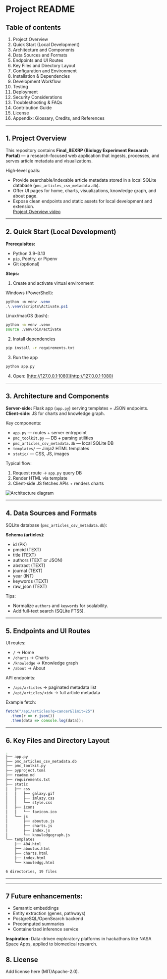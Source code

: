 # Project README

## Table of contents

1. Project Overview  
2. Quick Start (Local Development)  
3. Architecture and Components  
4. Data Sources and Formats  
5. Endpoints and UI Routes  
6. Key Files and Directory Layout  
7. Configuration and Environment  
8. Installation & Dependencies  
9. Development Workflow  
10. Testing  
11. Deployment  
12. Security Considerations  
13. Troubleshooting & FAQs  
14. Contribution Guide  
15. License  
16. Appendix: Glossary, Credits, and References  

---

## 1. Project Overview

This repository contains **Final_BEXRP (Biology Experiment Research Portal)** — a research-focused web application that ingests, processes, and serves article metadata and visualizations.  

High-level goals:

- Provide searchable/indexable article metadata stored in a local SQLite database (`pmc_articles_csv_metadata.db`).  
- Offer UI pages for home, charts, visualizations, knowledge graph, and about page.  
- Expose clean endpoints and static assets for local development and extension.  
[Project Overview video](https://www.youtube.com/watch?v=W0tHUS97FFA)  

---

## 2. Quick Start (Local Development)

**Prerequisites:**
- Python 3.9–3.13  
- `pip`, Poetry, or Pipenv  
- Git (optional)  

**Steps:**  

1. Create and activate virtual environment  

Windows (PowerShell):  
```powershell
python -m venv .venv
.\.venv\Scripts\Activate.ps1
```

Linux/macOS (bash):  
```bash
python -m venv .venv
source .venv/bin/activate
```

2. Install dependencies  
```bash
pip install -r requirements.txt
```

3. Run the app  
```bash
python app.py
```

4. Open: [http://127.0.0.1:1080](http://127.0.0.1:1080)  

---

## 3. Architecture and Components

**Server-side:** Flask app (`app.py`) serving templates + JSON endpoints.  
**Client-side:** JS for charts and knowledge graph.  

Key components:  
- `app.py` — routes + server entrypoint  
- `pmc_toolkit.py` — DB + parsing utilities  
- `pmc_articles_csv_metadata.db` — local SQLite DB  
- `templates/` — Jinja2 HTML templates  
- `static/` — CSS, JS, images  

Typical flow:  
1. Request route → `app.py` query DB  
2. Render HTML via template  
3. Client-side JS fetches APIs + renders charts  

![Architecture diagram](https://assets.spaceappschallenge.org/media/images/system_design__CuGbbEn.width-1024.png)  

---

## 4. Data Sources and Formats

SQLite database (`pmc_articles_csv_metadata.db`):  

**Schema (articles):**  
- id (PK)  
- pmcid (TEXT)  
- title (TEXT)  
- authors (TEXT or JSON)  
- abstract (TEXT)  
- journal (TEXT)  
- year (INT)  
- keywords (TEXT)  
- raw_json (TEXT)  

Tips:  
- Normalize `authors` and `keywords` for scalability.  
- Add full-text search (SQLite FTS5).  

---

## 5. Endpoints and UI Routes

UI routes:  
- `/` → Home  
- `/charts` → Charts  
- `/knowledge` → Knowledge graph  
- `/about` → About  

API endpoints:  
- `/api/articles` → paginated metadata list  
- `/api/articles/<id>` → full article metadata  

Example fetch:  
```js
fetch("/api/articles?q=cancer&limit=25")
  .then(r => r.json())
  .then(data => console.log(data));
```

---

## 6. Key Files and Directory Layout

```bash
.
├── app.py
├── pmc_articles_csv_metadata.db
├── pmc_toolkit.py
├── pyproject.toml
├── readme.md
├── requirements.txt
├── static
│   ├── css
│   │   ├── galaxy.gif
│   │   ├── imlazy.css
│   │   └── style.css
│   ├── icons
│   │   └── favicon.ico
│   └── js
│       ├── aboutus.js
│       ├── charts.js
│       ├── index.js
│       └── knowledgegraph.js
└── templates
    ├── 404.html
    ├── aboutus.html
    ├── charts.html
    ├── index.html
    └── knowledgg.html

6 directories, 19 files
```

---




---

## 7 Future enhancements: 
- Semantic embeddings  
- Entity extraction (genes, pathways)  
- PostgreSQL/OpenSearch backend  
- Precomputed summaries  
- Containerized inference service  

**Inspiration:** Data-driven exploratory platforms in hackathons like NASA Space Apps, applied to biomedical research.  


## 8. License

Add license here (MIT/Apache-2.0).  
